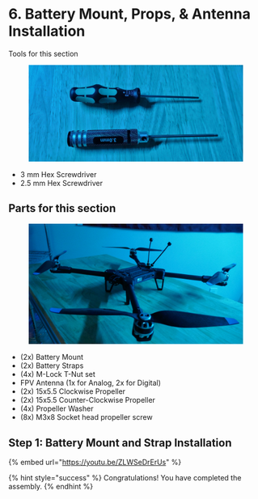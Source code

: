 # 6. Battery Mount, Props, & Antenna Installation



Tools for this section

<figure><img src="../../../.gitbook/assets/20241028_033835.jpg" alt=""><figcaption></figcaption></figure>

* 3 mm Hex Screwdriver
* 2.5 mm Hex Screwdriver

## Parts for this section

<figure><img src="../../../.gitbook/assets/3245324.png" alt=""><figcaption></figcaption></figure>

* (2x) Battery Mount
* (2x) Battery Straps
* (4x) M-Lock T-Nut set
* FPV Antenna (1x for Analog, 2x for Digital)
* (2x) 15x5.5 Clockwise Propeller
* (2x) 15x5.5 Counter-Clockwise Propeller
* (4x) Propeller Washer
* (8x) M3x8 Socket head propeller screw



## Step 1: Battery Mount and Strap Installation

{% embed url="https://youtu.be/ZLWSeDrErUs" %}



{% hint style="success" %}
Congratulations! You have completed the assembly.
{% endhint %}
